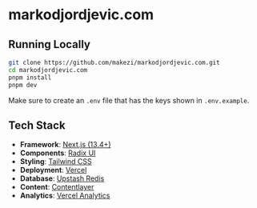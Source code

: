 # markodjordjevic.com

## Running Locally

```bash
git clone https://github.com/makezi/markodjordjevic.com.git
cd markodjordjevic.com
pnpm install
pnpm dev
```

Make sure to create an `.env` file that has the keys shown in `.env.example`.

## Tech Stack

- **Framework**: [Next.js (13.4+)](https://nextjs.org/)
- **Components**: [Radix UI](https://www.radix-ui.com/)
- **Styling**: [Tailwind CSS](https://tailwindcss.com/)
- **Deployment**: [Vercel](https://vercel.com/)
- **Database**: [Upstash Redis](https://upstash.com/)
- **Content**: [Contentlayer](https://www.contentlayer.dev/)
- **Analytics**: [Vercel Analytics](https://vercel.com/analytics)
